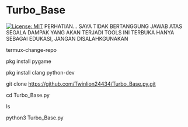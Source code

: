 # Turbo_Base
[![License: MIT](https://img.shields.io/badge/License-MIT-yellow.svg)](https://opensource.org/licenses/MIT)
PERHATIAN... SAYA TIDAK BERTANGGUNG JAWAB ATAS SEGALA DAMPAK YANG AKAN TERJADI TOOLS INI TERBUKA HANYA SEBAGAI EDUKASI, JANGAN DISALAHKGUNAKAN

termux-change-repo

pkg install pygame

pkg install clang python-dev

git clone https://github.com/Twinlion24434/Turbo_Base.py.git

cd Turbo_Base.py

ls

python3 Turbo_Base.py
